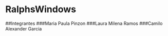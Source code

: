 # RalphsWindows
##Integrantes
###Maria Paula Pinzon
###Laura Milena Ramos
###Camilo Alexander Garcia

